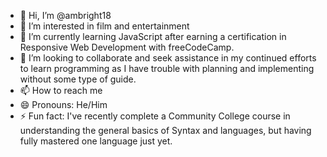 - 👋 Hi, I’m @ambright18
- 👀 I’m interested in film and entertainment
- 🌱 I’m currently learning JavaScript after earning a certification in Responsive Web Development with freeCodeCamp.
- 💞️ I’m looking to collaborate and seek assistance in my continued efforts to learn programming as I have trouble with planning and implementing without some type of guide.
- 📫 How to reach me 
- 😄 Pronouns: He/Him
- ⚡ Fun fact: I've recently complete a Community College course in understanding the general basics of Syntax and languages, but having fully mastered one language just yet.

<!---
ambright18/ambright18 is a ✨ special ✨ repository because its `README.md` (this file) appears on your GitHub profile.
You can click the Preview link to take a look at your changes.
--->
